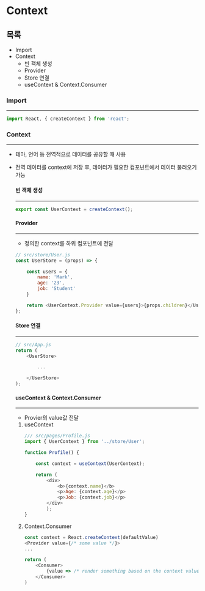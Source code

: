 # Context

## 목록
* Import
* Context
    * 빈 객체 생성
    * Provider
    * Store 연결
    * useContext & Context.Consumer

### Import
---
```js
import React, { createContext } from 'react';
```

### Context
---
* 테마, 언어 등 전역적으로 데이터를 공유할 때 사용
* 전역 데이터를 context에 저장 후, 데이터가 필요한 컴포넌트에서 데이터 불러오기 가능
    #### 빈 객체 생성
    ---
    ```js
    export const UserContext = createContext();
    ```

    #### Provider
    ---
    * 정의한 context를 하위 컴포넌트에 전달
    ```js
    // src/store/User.js
    const UserStore = (props) => {

        const users = {
            name: 'Mark',
            age: '23',
            job: 'Student'
        }

        return <UserContext.Provider value={users}>{props.children}</UserContext.Provider>;
    };
    ```

    #### Store 연결
    ---
    ```js
    // src/App.js
    return (
        <UserStore>
    
            ...

        </UserStore>
    );
    ```

    #### useContext & Context.Consumer
    ---
    * Provier의 value값 전달
    1. useContext
        ```js
        /// src/pages/Profile.js
        import { UserContext } from '../store/User'; 

        function Profile() {

            const context = useContext(UserContext);

            return (
                <div>
                    <b>{context.name}</b>
                    <p>Age: {context.age}</p>
                    <p>Job: {context.job}</p>
                </div>
                );
        }
        ```
    2. Context.Consumer
        ```js
        const context = React.createContext(defaultValue)
        <Provider value={/* some value */}>
        ...
        ```
        ```js
        return (
            <Consumer>
                {value => /* render something based on the context value */}
            </Consumer>
        )
        ```